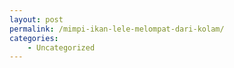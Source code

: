 ```yaml
---
layout: post
permalink: /mimpi-ikan-lele-melompat-dari-kolam/
categories:
    - Uncategorized
---
```


